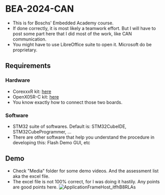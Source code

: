 # BEA-2024-CAN

- This is for Boschs' Embedded Academy course. 
- If done correctly, it is most likely a teamwork effort. But I will have to post some part here that I did most of the work, like CAN communication.
- You might have to use LibreOffice suite to open it. Microsoft do be proprietary.
  
## Requirements

### Hardware

- CorexxxR kit: [here](https://www.waveshare.com/core405r.htm)
- OpenX05R-C kit: [here](https://usermanual.wiki/Document/OpenX05RCUserManual20.1046741581.pdf)
- You know exactly how to connect those two boards.

### Software

- STM32 suite of softwares. Default is: STM32CubeIDE, STM32CubeProgrammer, ...
- There are other software that help you understand the procedure in developing this: Flash Demo GUI, etc

## Demo

- Check "Media" folder for some demo videos. And the assessment list aka the excel file.
- The excel file is not 100% correct, for I was doing it hastily. Any points are good points here.
![ApplicationFrameHost_itfhB8RLAs](https://github.com/user-attachments/assets/98c1d114-1e0b-4161-af49-37e1effe5932)

